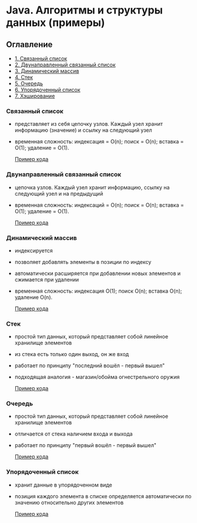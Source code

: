 # Java. Алгоритмы и структуры данных (примeры)

## Оглавление

- [1. Связанный список](#Связанный-список)
- [2. Двунаправленный связанный список](#Двунаправленный-связанный-список)
- [3. Динамический массив](#Динамическиймассив)
- [4. Стек](#Стек)
- [5. Очередь](#Очередь)
- [6. Упорядоченный список](#Упорядоченный-список)
- [7. Хэширование](#Хэширование)


### Связанный список

- представляет из себя цепочку узлов. Каждый узел хранит информацию (значение) и ссылку на следующий узел
- временная сложность:
  индексация = O(n); поиск = O(n); вставка = O(1); удаление = O(1).

  [Пример кода](https://github.com/Oukey/JavaAlgo/blob/main/src/main/java/LinkedList.java)

### Двунаправленный связанный список

- цепочка узлов. Каждый узел хранит информацию, ссылку на следующий узел и на предыдущий
- временная сложность:
  индексаций = O(n); поиск = O(n); вставка = O(1); удаление = O(1).

  [Пример кода](https://github.com/Oukey/JavaAlgo/blob/main/src/main/java/LinkedList2.java)

### Динамический массив

- индексируется
- позволяет добавлять элементы в позиции по индексу
- автоматически расширяется при добавлении новых элементов и сжимается при удалении
- временная сложность:
  индексация O(1); поиск O(n); вставка O(n); удаление O(n).

  [Пример кода](https://github.com/Oukey/JavaAlgo/blob/main/src/main/java/DynArray.java)

### Стек

- простой тип данных, который представляет собой линейное хранилище элементов
- из стека есть только один выход, он же вход
- работает по принципу "последний вошёл - первый вышел"
- подходящая аналогия - магазин/обойма огнестрельного оружия

  [Пример кода](https://github.com/Oukey/JavaAlgo/blob/main/src/main/java/Stack.java)

### Очередь

- простой тип данных, который представляет собой линейное хранилище элементов
- отличается от стека наличием входа и выхода
- работает по принципу "первый вошёл - первый вышел"
  
  [Пример кода](https://github.com/Oukey/JavaAlgo/blob/main/src/main/java/Queue.java)

### Упорядоченный список

- хранит данные в упорядоченном виде
- позиция каждого элемента в списке определяется автоматически по значению относительно других элементов

  [Пример кода](https://github.com/Oukey/JavaAlgo/blob/main/src/main/java/OrderedList.java)

